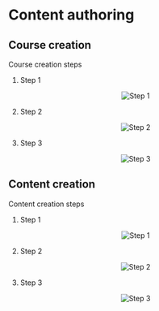 # Content authoring

## Course creation

Course creation steps
1. Step 1
<div align="center">
  <img src="/" alt="Step 1"/>
</div>

2. Step 2
<div align="center">
  <img src="/" alt="Step 2"/>
</div>

3. Step 3
<div align="center">
  <img src="/" alt="Step 3"/>
</div>

## Content creation

Content creation steps
1. Step 1
<div align="center">
  <img src="/" alt="Step 1"/>
</div>

2. Step 2
<div align="center">
  <img src="/" alt="Step 2"/>
</div>

3. Step 3
<div align="center">
  <img src="/" alt="Step 3"/>
</div>
